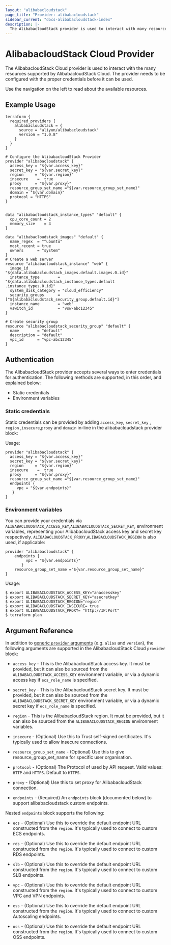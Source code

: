 ```yaml
---
layout: "alibabacloudstack"
page_title: "Provider: alibabacloudstack"
sidebar_current: "docs-alibabacloudstack-index"
description: |-
  The AlibabacloudStack provider is used to interact with many resources supported by AlibabacloudStack. The provider needs to be configured with the proper credentials before it can be used.
---
```


# AlibabacloudStack Cloud Provider

The AlibabacloudStack Cloud provider is used to interact with the
many resources supported by AlibabacloudStack Cloud. The provider needs to be configured
with the proper credentials before it can be used.

Use the navigation on the left to read about the available resources.

## Example Usage

```hcl
terraform {
  required_providers {
    alibabacloudstack = {
      source = "aliyun/alibabacloudstack"
      version = "1.0.8"
    }
  }
}

# Configure the AlibabacloudStack Provider
provider "alibabacloudstack" {
  access_key = "${var.access_key}"
  secret_key = "${var.secret_key}"
  region     = "${var.region}"
  insecure    =  true
  proxy      = "${var.proxy}"
  resource_group_set_name ="${var.resource_group_set_name}"
  domain = "${var.domain}"
  protocol = "HTTPS"
}


data "alibabacloudstack_instance_types" "default" {
  cpu_core_count = 2
  memory_size    = 4
}

data "alibabacloudstack_images" "default" {
  name_regex  = "^ubuntu"
  most_recent = true
  owners      = "system"
}
# Create a web server
resource "alibabacloudstack_instance" "web" {
  image_id              = "${data.alibabacloudstack_images.default.images.0.id}"
  instance_type        = "${data.alibabacloudstack_instance_types.default .instance_types.0.id}"
  system_disk_category = "cloud_efficiency"
  security_groups      = ["${alibabacloudstack_security_group.default.id}"]
  instance_name        = "web"
  vswitch_id           = "vsw-abc12345"
}

# Create security group
resource "alibabacloudstack_security_group" "default" {
  name        = "default"
  description = "default"
  vpc_id      = "vpc-abc12345"
}
```

## Authentication

The AlibabacloudStack provider accepts several ways to enter credentials for authentication.
The following methods are supported, in this order, and explained below:

- Static credentials
- Environment variables

### Static credentials

Static credentials can be provided by adding `access_key`, `secret_key` , `region` ,`insecure`,`proxy` and `domain` in-line in the
alibabacloudstack provider block:

Usage:

```hcl
provider "alibabacloudstack" {
  access_key = "${var.access_key}"
  secret_key = "${var.secret_key}"
  region     = "${var.region}"
  insecure    =  true
  proxy      = "${var.proxy}"
  resource_group_set_name ="${var.resource_group_set_name}"
  endpoints {
     vpc = "${var.endpoints}"  
   }
}

```

### Environment variables

You can provide your credentials via `ALIBABACLOUDSTACK_ACCESS_KEY`,`ALIBABACLOUDSTACK_SECRET_KEY`,
environment variables, representing your AlibabacloudStack access key and secret key respectively.
`ALIBABACLOUDSTACK_PROXY`,`ALIBABACLOUDSTACK_REGION` is also used, if applicable:

```hcl
provider "alibabacloudstack" {
    endpoints {
         vpc = "${var.endpoints}"  
       }
    resource_group_set_name ="${var.resource_group_set_name}"
}
```
Usage:

```shell
$ export ALIBABACLOUDSTACK_ACCESS_KEY="anaccesskey"
$ export ALIBABACLOUDSTACK_SECRET_KEY="asecretkey"
$ export ALIBABACLOUDSTACK_REGION="region"
$ export ALIBABACLOUDSTACK_INSECURE= true
$ export ALIBABACLOUDSTACK_PROXY= "http://IP:Port"
$ terraform plan
```

## Argument Reference

In addition to [generic `provider` arguments](https://www.terraform.io/docs/configuration/providers.html)
(e.g. `alias` and `version`), the following arguments are supported in the AlibabacloudStack Cloud
 `provider` block:

* `access_key` - This is the AlibabacloudStack access key. It must be provided, but
  it can also be sourced from the `ALIBABACLOUDSTACK_ACCESS_KEY` environment variable, or via
  a dynamic access key if `ecs_role_name` is specified.

* `secret_key` - This is the AlibabacloudStack secret key. It must be provided, but
  it can also be sourced from the `ALIBABACLOUDSTACK_SECRET_KEY` environment variable, or via
  a dynamic secret key if `ecs_role_name` is specified.
  
* `region` - This is the AlibabacloudStack region. It must be provided, but
  it can also be sourced from the `ALIBABACLOUDSTACK_REGION` environment variables.

* `insecure` - (Optional) Use this to Trust self-signed certificates. It's typically used to allow insecure connections.

* `resource_group_set_name` - (Optional) Use this to give resource_group_set_name for specific user organisation.

* `protocol` - (Optional) The Protocol of used by API request. Valid values: `HTTP` and `HTTPS`. Default to `HTTPS`.

* `proxy` -  (Optional) Use this to set proxy for AlibabacloudStack connection.

* `endpoints` - (Required) An `endpoints` block (documented below) to support alibabacloudstack custom endpoints.

Nested `endpoints` block supports the following:
* `ecs` - (Optional) Use this to override the default endpoint URL constructed from the `region`. It's typically used to connect to custom ECS endpoints.

* `rds` - (Optional) Use this to override the default endpoint URL constructed from the `region`. It's typically used to connect to custom RDS endpoints.

* `slb` - (Optional) Use this to override the default endpoint URL constructed from the `region`. It's typically used to connect to custom SLB endpoints.

* `vpc` - (Optional) Use this to override the default endpoint URL constructed from the `region`. It's typically used to connect to custom VPC and VPN endpoints.

* `ess` - (Optional) Use this to override the default endpoint URL constructed from the `region`. It's typically used to connect to custom Autoscaling endpoints.

* `oss` - (Optional) Use this to override the default endpoint URL constructed from the `region`. It's typically used to connect to custom OSS endpoints.



